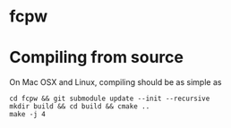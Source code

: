# fcpw

# Compiling from source

On Mac OSX and Linux, compiling should be as simple as

```
cd fcpw && git submodule update --init --recursive
mkdir build && cd build && cmake ..
make -j 4
```
